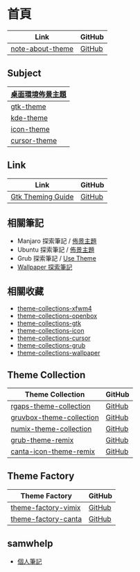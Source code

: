 

# 首頁

| Link | GitHub |
| --- | --- |
| [note-about-theme](https://samwhelp.github.io/note-about-theme/) | [GitHub](https://github.com/samwhelp/note-about-theme) |


## Subject

| [桌面環境佈景主題](https://samwhelp.github.io/note-about-theme/read/desktop-theme/themes.html) |
| --- |
| [gtk-theme](https://samwhelp.github.io/note-about-theme/read/desktop-theme/gtk-theme.html) |
| [kde-theme](https://samwhelp.github.io/note-about-theme/read/desktop-theme/kde-theme.html) |
| [icon-theme](https://samwhelp.github.io/note-about-theme/read/desktop-theme/icon-theme.html) |
| [cursor-theme](https://samwhelp.github.io/note-about-theme/read/desktop-theme/cursor-theme.html) |



## Link

| Link | GitHub |
| --- | --- |
| [Gtk Theming Guide](https://gtkthemingguide.vercel.app/#/) | [GitHub](https://github.com/surajmandalcell/Gtk-Theming-Guide) |


## 相關筆記

* Manjaro 探索筆記 / [佈景主題](https://samwhelp.github.io/note-about-manjaro/read/theme.html)
* Ubuntu 探索筆記 / [佈景主題](https://samwhelp.github.io/note-about-ubuntu/read/theme.html)
* Grub 探索筆記 / [Use Theme](https://samwhelp.github.io/note-about-grub/read/howto/use_theme.html)
* [Wallpaper 探索筆記](https://samwhelp.github.io/note-about-wallpaper/)



## 相關收藏

* [theme-collections-xfwm4](https://github.com/samwhelp/theme-collections-xfwm4)
* [theme-collections-openbox](https://github.com/samwhelp/theme-collections-openbox)
* [theme-collections-gtk](https://github.com/samwhelp/theme-collections-gtk)
* [theme-collections-icon](https://github.com/samwhelp/theme-collections-icon)
* [theme-collections-cursor](https://github.com/samwhelp/theme-collections-cursor)
* [theme-collections-grub](https://github.com/samwhelp/theme-collections-grub)
* [theme-collections-wallpaper](https://github.com/samwhelp/theme-collections-wallpaper)




## Theme Collection

| Theme Collection | GitHub |
| --- | --- |
| [rgaps-theme-collection](https://samwhelp.github.io/rgaps-theme-collection/) | [GitHub](https://github.com/samwhelp/rgaps-theme-collection) |
| [gruvbox-theme-collection](https://samwhelp.github.io/gruvbox-theme-collection/) | [GitHub](https://github.com/samwhelp/gruvbox-theme-collection) |
| [numix-theme-collection](https://samwhelp.github.io/numix-theme-collection/) | [GitHub](https://github.com/samwhelp/numix-theme-collection) |
| [grub-theme-remix](https://samwhelp.github.io/grub-theme-remix/) | [GitHub](https://github.com/samwhelp/grub-theme-remix) |
| [canta-icon-theme-remix](https://samwhelp.github.io/canta-icon-theme-remix/) | [GitHub](https://github.com/samwhelp/canta-icon-theme-remix) |




## Theme Factory

| Theme Factory | GitHub |
| --- | --- |
| [theme-factory-vimix](https://samwhelp.github.io/theme-factory-vimix/) | [GitHub](https://github.com/samwhelp/theme-factory-vimix) |
| [theme-factory-canta](https://samwhelp.github.io/theme-factory-canta/) | [GitHub](https://github.com/samwhelp/theme-factory-canta) |




## samwhelp

* [個人筆記](https://samwhelp.github.io/book/)
